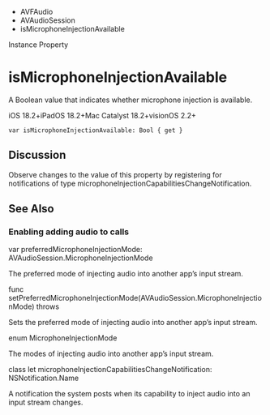 

- AVFAudio
- AVAudioSession
-  isMicrophoneInjectionAvailable 

Instance Property

# isMicrophoneInjectionAvailable

A Boolean value that indicates whether microphone injection is available.

iOS 18.2+iPadOS 18.2+Mac Catalyst 18.2+visionOS 2.2+

``` source
var isMicrophoneInjectionAvailable: Bool { get }
```

## Discussion

Observe changes to the value of this property by registering for notifications of type microphoneInjectionCapabilitiesChangeNotification.

## See Also

### Enabling adding audio to calls

var preferredMicrophoneInjectionMode: AVAudioSession.MicrophoneInjectionMode

The preferred mode of injecting audio into another app’s input stream.

func setPreferredMicrophoneInjectionMode(AVAudioSession.MicrophoneInjectionMode) throws

Sets the preferred mode of injecting audio into another app’s input stream.

enum MicrophoneInjectionMode

The modes of injecting audio into another app’s input stream.

class let microphoneInjectionCapabilitiesChangeNotification: NSNotification.Name

A notification the system posts when its capability to inject audio into an input stream changes.

